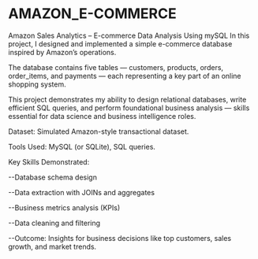 # AMAZON_E-COMMERCE
Amazon Sales Analytics – E-commerce Data Analysis Using mySQL
In this project, I designed and implemented a simple e-commerce database inspired by Amazon’s operations.

The database contains five tables — customers, products, orders, order_items, and payments — each representing a key part of an online shopping system.

This project demonstrates my ability to design relational databases, write efficient SQL queries, and perform foundational business analysis — skills essential for data science and business intelligence roles.

Dataset: Simulated Amazon-style transactional dataset.

Tools Used: MySQL (or SQLite), SQL queries.

Key Skills Demonstrated:

--Database schema design

--Data extraction with JOINs and aggregates

--Business metrics analysis (KPIs)

--Data cleaning and filtering

--Outcome: Insights for business decisions like top customers, sales growth, and market trends.


